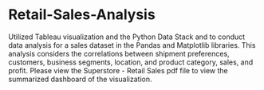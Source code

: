 # Retail-Sales-Analysis

Utilized Tableau visualization and the Python Data Stack and to conduct data analysis for a sales dataset in the Pandas and Matplotlib libraries. This analysis considers the correlations between shipment preferences, customers, business segments, location, and product category, sales, and profit.
Please view the Superstore - Retail Sales pdf file to view the summarized dashboard of the visualization.   

